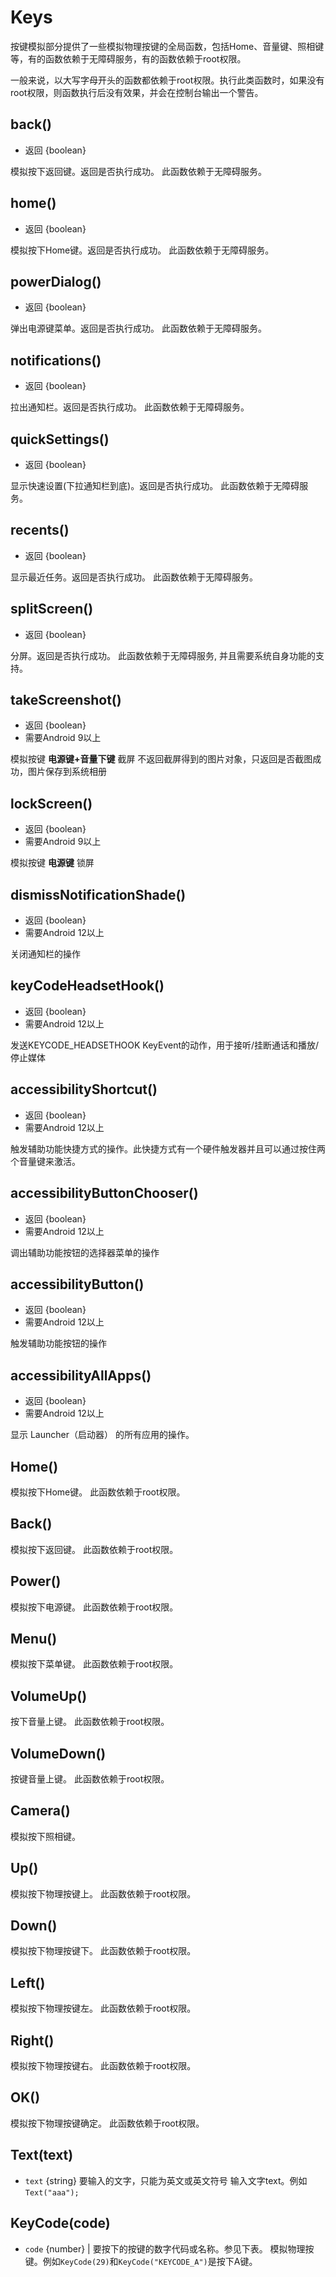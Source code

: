 # Keys

按键模拟部分提供了一些模拟物理按键的全局函数，包括Home、音量键、照相键等，有的函数依赖于无障碍服务，有的函数依赖于root权限。

一般来说，以大写字母开头的函数都依赖于root权限。执行此类函数时，如果没有root权限，则函数执行后没有效果，并会在控制台输出一个警告。

## back()
* 返回 {boolean}

模拟按下返回键。返回是否执行成功。
此函数依赖于无障碍服务。

## home()
* 返回 {boolean}

模拟按下Home键。返回是否执行成功。
此函数依赖于无障碍服务。

## powerDialog()
* 返回 {boolean}

弹出电源键菜单。返回是否执行成功。
此函数依赖于无障碍服务。

## notifications()
* 返回 {boolean}

拉出通知栏。返回是否执行成功。
此函数依赖于无障碍服务。

## quickSettings()
* 返回 {boolean}

显示快速设置(下拉通知栏到底)。返回是否执行成功。
此函数依赖于无障碍服务。

## recents()
* 返回 {boolean}

显示最近任务。返回是否执行成功。
此函数依赖于无障碍服务。

## splitScreen()
* 返回 {boolean}

分屏。返回是否执行成功。
此函数依赖于无障碍服务, 并且需要系统自身功能的支持。

## takeScreenshot()
* 返回 {boolean}
* 需要Android 9以上

模拟按键 **电源键+音量下键** 截屏
不返回截屏得到的图片对象，只返回是否截图成功，图片保存到系统相册

## lockScreen()
* 返回 {boolean}
* 需要Android 9以上

模拟按键 **电源键** 锁屏

## dismissNotificationShade()
* 返回 {boolean}
* 需要Android 12以上

关闭通知栏的操作

## keyCodeHeadsetHook()
* 返回 {boolean}
* 需要Android 12以上

发送KEYCODE_HEADSETHOOK KeyEvent的动作，用于接听/挂断通话和播放/停止媒体


## accessibilityShortcut()
* 返回 {boolean}
* 需要Android 12以上

触发辅助功能快捷方式的操作。此快捷方式有一个硬件触发器并且可以通过按住两个音量键来激活。

## accessibilityButtonChooser()
* 返回 {boolean}
* 需要Android 12以上

调出辅助功能按钮的选择器菜单的操作

## accessibilityButton()
* 返回 {boolean}
* 需要Android 12以上

触发辅助功能按钮的操作

## accessibilityAllApps()
* 返回 {boolean}
* 需要Android 12以上

显示 Launcher（启动器） 的所有应用的操作。

## Home()
模拟按下Home键。
此函数依赖于root权限。

## Back()
模拟按下返回键。
此函数依赖于root权限。

## Power()
模拟按下电源键。
此函数依赖于root权限。

## Menu()
模拟按下菜单键。
此函数依赖于root权限。

## VolumeUp()
按下音量上键。
此函数依赖于root权限。

## VolumeDown()
按键音量上键。
此函数依赖于root权限。

## Camera()
模拟按下照相键。

## Up()
模拟按下物理按键上。
此函数依赖于root权限。

## Down()
模拟按下物理按键下。
此函数依赖于root权限。

## Left()
模拟按下物理按键左。
此函数依赖于root权限。

## Right()
模拟按下物理按键右。
此函数依赖于root权限。

## OK()
模拟按下物理按键确定。
此函数依赖于root权限。

## Text(text)
* `text` {string} 要输入的文字，只能为英文或英文符号
输入文字text。例如`Text("aaa");`

## KeyCode(code)
* `code` {number} | <String> 要按下的按键的数字代码或名称。参见下表。
模拟物理按键。例如`KeyCode(29)`和`KeyCode("KEYCODE_A")`是按下A键。

